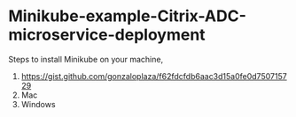 # Minikube-example-Citrix-ADC-microservice-deployment
Steps to install Minikube on your machine,
1. https://gist.github.com/gonzaloplaza/f62fdcfdb6aac3d15a0fe0d750715729
2. Mac
3. Windows
